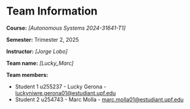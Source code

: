 # Team Information

**Course:** _[Autonomous Systems 2024-31641-T1]_

**Semester:** Trimester 2, 2025

**Instructor:** _[Jorge Lobo]_

**Team name:** _[Lucky_Marc]_

**Team members:**

* Student 1 u255237 - Lucky Gerona - luckyniwre.gerona01@estudiant.upf.edu
* Student 2 u254743 - Marc Molla - marc.molla01@estudiant.upf.edu

